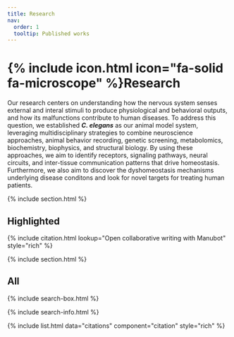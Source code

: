 ```yaml
---
title: Research
nav:
  order: 1
  tooltip: Published works
---
```


# {% include icon.html icon="fa-solid fa-microscope" %}Research

Our research centers on understanding how the nervous system senses external and interal stimuli to produce physiological and behavioral outputs, and how its malfunctions contribute to human diseases. To address this question, we established *__C. elegans__* as our animal model system, leveraging multidisciplinary strategies to combine neuroscience approaches, animal behavior recording, genetic screening, metabolomics, biochemistry, biophysics, and structural biology.  By using these approaches, we aim to identify receptors, signaling pathways, neural circuits, and inter-tissue communication patterns that drive homeostasis.  Furthermore, we also aim to discover the dyshomeostasis mechanisms underlying disease conditons and look for novel targets for treating human patients.

{% include section.html %}

## Highlighted

{% include citation.html lookup="Open collaborative writing with Manubot" style="rich" %}

{% include section.html %}

## All

{% include search-box.html %}

{% include search-info.html %}

{% include list.html data="citations" component="citation" style="rich" %}
